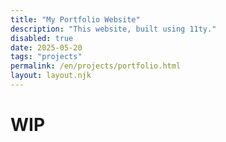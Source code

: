 ```yaml
---
title: "My Portfolio Website"
description: "This website, built using 11ty."
disabled: true
date: 2025-05-20
tags: "projects"
permalink: /en/projects/portfolio.html
layout: layout.njk
---
```


# WIP